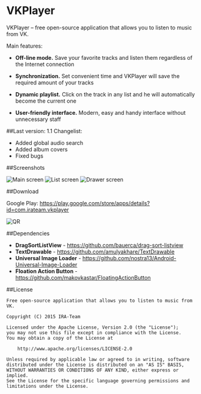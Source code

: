 # VKPlayer
VKPlayer – free open-source application that allows you to listen to music from VK.


Main features:

- **Off-line mode.**
Save your favorite tracks and listen them regardless of the Internet connection

- **Synchronization.**
Set convenient time and VKPlayer will save the required amount of your tracks

- **Dynamic playlist.** 
Click on the track in any list and he will automatically become the current one

- **User-friendly interface.** 
Modern, easy and handy interface without unnecessary staff

##Last version: 1.1
Changelist:
- Added global audio search
- Added album covers
- Fixed bugs

##Screenshots

![Main screen](https://raw.github.com/IRA-Team/VKPlayer/master/_arts/screenshot_1.png)
![List screen](https://raw.github.com/IRA-Team/VKPlayer/master/_arts/screenshot_4.png)
![Drawer screen](https://raw.github.com/IRA-Team/VKPlayer/master/_arts/screenshot_2.png)

##Download

Google Play: https://play.google.com/store/apps/details?id=com.irateam.vkplayer

![QR](https://raw.github.com/IRA-Team/VKPlayer/master/_arts/qr.jpg)

##Dependencies

- **DragSortListView** - https://github.com/bauerca/drag-sort-listview
- **TextDrawable** - https://github.com/amulyakhare/TextDrawable
- **Universal Image Loader** - https://github.com/nostra13/Android-Universal-Image-Loader
- **Floation Action Button** - https://github.com/makovkastar/FloatingActionButton

##License

```
Free open-source application that allows you to listen to music from VK.

Copyright (C) 2015 IRA-Team

Licensed under the Apache License, Version 2.0 (the "License");
you may not use this file except in compliance with the License.
You may obtain a copy of the License at

    http://www.apache.org/licenses/LICENSE-2.0

Unless required by applicable law or agreed to in writing, software
distributed under the License is distributed on an "AS IS" BASIS,
WITHOUT WARRANTIES OR CONDITIONS OF ANY KIND, either express or implied.
See the License for the specific language governing permissions and
limitations under the License.
```

